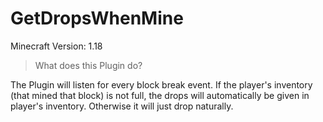 # GetDropsWhenMine

Minecraft Version: 1.18

> What does this Plugin do?

The Plugin will listen for every block break event. If the player's inventory (that mined that block) is not full, the drops will automatically be given in player's inventory. Otherwise it will just drop naturally.
